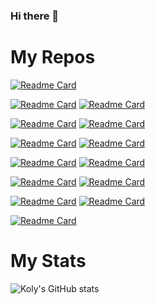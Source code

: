 ### Hi there 👋
# My Repos
[![Readme Card](https://github-readme-stats.vercel.app/api/pin/?username=wskoly&repo=k_pass&theme=blue-green)](https://github.com/wskoly/k_pass)
<!--[![Readme Card](https://github-readme-stats.vercel.app/api/pin/?username=wskoly&repo=Django_Online_Voting&theme=blue-green)](https://github.com/wskoly/Django_Online_Voting)-->
[![Readme Card](https://github-readme-stats.vercel.app/api/pin/?username=wskoly&repo=Bangla_Voice_Calculator&theme=blue-green)](https://github.com/wskoly/Bangla_Voice_Calculator)
[![Readme Card](https://github-readme-stats.vercel.app/api/pin/?username=wskoly&repo=Task_Reminder&theme=blue-green)](https://github.com/wskoly/TaskReminder)

[![Readme Card](https://github-readme-stats.vercel.app/api/pin/?username=wskoly&repo=Fake-news-prevention&theme=blue-green)](https://github.com/wskoly/Fake-news-prevention)
[![Readme Card](https://github-readme-stats.vercel.app/api/pin/?username=wskoly&repo=Child-Adoption-Portal&theme=blue-green)](https://github.com/wskoly/Child-Adoption-Portal)

[![Readme Card](https://github-readme-stats.vercel.app/api/pin/?username=wskoly&repo=Problem-Solving&theme=blue-green)](https://github.com/wskoly/Problem-Solving)
[![Readme Card](https://github-readme-stats.vercel.app/api/pin/?username=wskoly&repo=MIT-Assignment-0-OpenGL&theme=blue-green)](https://github.com/wskoly/MIT-Assignment-0-OpenGL)

[![Readme Card](https://github-readme-stats.vercel.app/api/pin/?username=wskoly&repo=Calculator&theme=blue-green)](https://github.com/wskoly/Calculator)
[![Readme Card](https://github-readme-stats.vercel.app/api/pin/?username=wskoly&repo=1-2_graphics.h_project&theme=blue-green)](https://github.com/wskoly/1-2_graphics.h_project)

[![Readme Card](https://github-readme-stats.vercel.app/api/pin/?username=wskoly&repo=Compiler-Lab&theme=blue-green)](https://github.com/wskoly/Compiler-Lab)
[![Readme Card](https://github-readme-stats.vercel.app/api/pin/?username=wskoly&repo=C-Structure&theme=blue-green)](https://github.com/wskoly/C-Structure)

[![Readme Card](https://github-readme-stats.vercel.app/api/pin/?username=wskoly&repo=CG-Algorithms&theme=blue-green)](https://github.com/wskoly/CG-Algorithms)
[![Readme Card](https://github-readme-stats.vercel.app/api/pin/?username=wskoly&repo=WahidSadiqueKoly&theme=blue-green)](https://github.com/wskoly/WahidSadiqueKoly)

[![Readme Card](https://github-readme-stats.vercel.app/api/pin/?username=wskoly&repo=After-Apocalypse&theme=blue-green)](https://github.com/wskoly/After-Apocalypse)


# My Stats
![Koly's GitHub stats](https://github-readme-stats.vercel.app/api?username=wskoly&show_icons=true&theme=blue-green)

<!--
# Language Used

[![Top Langs](https://github-readme-stats.vercel.app/api/top-langs/?username=anuraghazra&layout=compact&langs_count=12&theme=blue-green)](https://github.com/anuraghazra/github-readme-stats)


**wskoly/wskoly** is a ✨ _special_ ✨ repository because its `README.md` (this file) appears on your GitHub profile.

Here are some ideas to get you started:

- 🔭 I’m currently working on ...
- 🌱 I’m currently learning ...
- 👯 I’m looking to collaborate on ...
- 🤔 I’m looking for help with ...
- 💬 Ask me about ...
- 📫 How to reach me: ...
- 😄 Pronouns: ...
- ⚡ Fun fact: ...
-->
